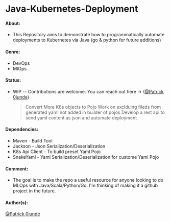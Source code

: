 # Java-Kubernetes-Deployment

#### About:  

- This Repository aims to demonstrate how to programmatically automate deployments to Kubernetes via Java (go & python for future additions)

#### Genre: 

- DevOps
- MlOps

#### Status: 

- WIP -- Contributions are welcome. You can reach out here -> ([@Patrick 0junde](https://twitter.com/patrickojunde))

    > Convert More K8s objects to Pojo
    > Work on exclduing fileds from generated yaml not added in builder of pojos
    > Develop a rest api to send yaml content as json and automate deployment
    
#### Dependencies:

- Maven - Build Tool
- Jackson - Json Serialization/Deserialization
- K8s Api Client - To build preset Yaml Pojo
- SnakeYaml - Yaml Serialization/Deserialization for custome Yaml Pojo

    
#### Comment: 

- The goal is to make the repo a useful resource for anyone looking to do MLOps with Java/Scala/Python/Go. I'm thinking of making it a github project in the future. 

#### Author(s):
[@Patrick 0junde](https://twitter.com/patrickojunde)


